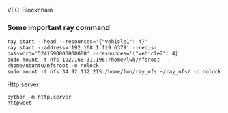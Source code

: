 VEC-Blockchain



### Some important ray command

```shell
ray start --head --resources='{"vehicle1": 4}'
ray start --address='192.168.1.119:6379' --redis-password='5241590000000000' --resources='{"vehicle2": 4}'
sudo mount -t nfs 192.168.31.196:/home/lwh/nfsroot /home/ubuntu/nfsroot -o nolock
sudo mount -t nfs 34.92.132.215:/home/lwh/ray_nfs ~/ray_nfs/ -o nolock
```

Http server

```shell
python -m http.server
httpweet
```



